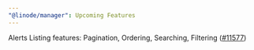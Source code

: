 ```yaml
---
"@linode/manager": Upcoming Features
---
```


Alerts Listing features: Pagination, Ordering, Searching, Filtering ([#11577](https://github.com/linode/manager/pull/11577))
